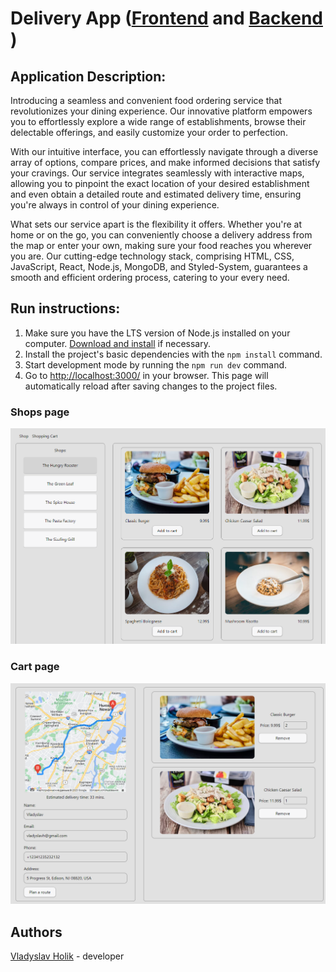 # Delivery App ([Frontend](https://github.com/h0wter/delivery-frontend) and [Backend](https://github.com/h0wter/delivery-backend) )

## Application Description:

Introducing a seamless and convenient food ordering service that revolutionizes
your dining experience. Our innovative platform empowers you to effortlessly
explore a wide range of establishments, browse their delectable offerings, and
easily customize your order to perfection.

With our intuitive interface, you can effortlessly navigate through a diverse
array of options, compare prices, and make informed decisions that satisfy your
cravings. Our service integrates seamlessly with interactive maps, allowing you
to pinpoint the exact location of your desired establishment and even obtain a
detailed route and estimated delivery time, ensuring you're always in control of
your dining experience.

What sets our service apart is the flexibility it offers. Whether you're at home
or on the go, you can conveniently choose a delivery address from the map or
enter your own, making sure your food reaches you wherever you are. Our
cutting-edge technology stack, comprising HTML, CSS, JavaScript, React, Node.js,
MongoDB, and Styled-System, guarantees a smooth and efficient ordering process,
catering to your every need.

## Run instructions:

1. Make sure you have the LTS version of Node.js installed on your computer.
   [Download and install](https://nodejs.org/en/) if necessary.
2. Install the project's basic dependencies with the `npm install` command.
3. Start development mode by running the `npm run dev` command.
4. Go to [http://localhost:3000/](http://localhost:3000/) in your browser. This
   page will automatically reload after saving changes to the project files.

### Shops page

<img src="./src/assets/Shops-page.png">

### Cart page

<img src="./src/assets/Cart-page.png">

## Authors

[Vladyslav Holik](https://github.com/h0wter) - developer
